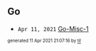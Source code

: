 ## Go


* <code>Apr 11, 2021</code> [Go-Misc-1](2021-04-11T21-06-05-go-misc-1.md)

<sup><sub>generated 11 Apr 2021 21:07:16 by <a href='https://github.com/senorprogrammer/til'>til</a></sub></sup>
